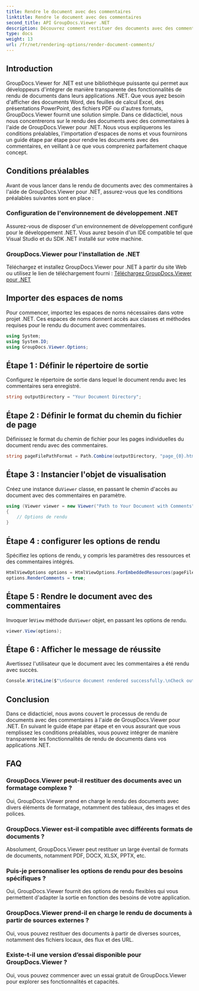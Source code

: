 ```yaml
---
title: Rendre le document avec des commentaires
linktitle: Rendre le document avec des commentaires
second_title: API GroupDocs.Viewer .NET
description: Découvrez comment restituer des documents avec des commentaires à l'aide de GroupDocs.Viewer pour .NET. Suivez notre guide étape par étape pour une intégration transparente.
type: docs
weight: 13
url: /fr/net/rendering-options/render-document-comments/
---
```

## Introduction
GroupDocs.Viewer for .NET est une bibliothèque puissante qui permet aux développeurs d'intégrer de manière transparente des fonctionnalités de rendu de documents dans leurs applications .NET. Que vous ayez besoin d'afficher des documents Word, des feuilles de calcul Excel, des présentations PowerPoint, des fichiers PDF ou d'autres formats, GroupDocs.Viewer fournit une solution simple.
Dans ce didacticiel, nous nous concentrerons sur le rendu des documents avec des commentaires à l'aide de GroupDocs.Viewer pour .NET. Nous vous expliquerons les conditions préalables, l'importation d'espaces de noms et vous fournirons un guide étape par étape pour rendre les documents avec des commentaires, en veillant à ce que vous compreniez parfaitement chaque concept.
## Conditions préalables
Avant de vous lancer dans le rendu de documents avec des commentaires à l'aide de GroupDocs.Viewer pour .NET, assurez-vous que les conditions préalables suivantes sont en place :
### Configuration de l'environnement de développement .NET
Assurez-vous de disposer d'un environnement de développement configuré pour le développement .NET. Vous aurez besoin d'un IDE compatible tel que Visual Studio et du SDK .NET installé sur votre machine.
### GroupDocs.Viewer pour l'installation de .NET
Téléchargez et installez GroupDocs.Viewer pour .NET à partir du site Web ou utilisez le lien de téléchargement fourni :
[Téléchargez GroupDocs.Viewer pour .NET](https://releases.groupdocs.com/viewer/net/)

## Importer des espaces de noms
Pour commencer, importez les espaces de noms nécessaires dans votre projet .NET. Ces espaces de noms donnent accès aux classes et méthodes requises pour le rendu du document avec commentaires.
```csharp
using System;
using System.IO;
using GroupDocs.Viewer.Options;
```

## Étape 1 : Définir le répertoire de sortie
Configurez le répertoire de sortie dans lequel le document rendu avec les commentaires sera enregistré.
```csharp
string outputDirectory = "Your Document Directory";
```
## Étape 2 : Définir le format du chemin du fichier de page
Définissez le format du chemin de fichier pour les pages individuelles du document rendu avec des commentaires.
```csharp
string pageFilePathFormat = Path.Combine(outputDirectory, "page_{0}.html");
```
## Étape 3 : Instancier l'objet de visualisation
 Créez une instance du`Viewer` classe, en passant le chemin d'accès au document avec des commentaires en paramètre.
```csharp
using (Viewer viewer = new Viewer("Path to Your Document with Comments"))
{
    // Options de rendu
}
```
## Étape 4 : configurer les options de rendu
Spécifiez les options de rendu, y compris les paramètres des ressources et des commentaires intégrés.
```csharp
HtmlViewOptions options = HtmlViewOptions.ForEmbeddedResources(pageFilePathFormat);
options.RenderComments = true;
```
## Étape 5 : Rendre le document avec des commentaires
 Invoquer le`View` méthode du`Viewer` objet, en passant les options de rendu.
```csharp
viewer.View(options);
```
## Étape 6 : Afficher le message de réussite
Avertissez l'utilisateur que le document avec les commentaires a été rendu avec succès.
```csharp
Console.WriteLine($"\nSource document rendered successfully.\nCheck output in {outputDirectory}.");
```

## Conclusion
Dans ce didacticiel, nous avons couvert le processus de rendu de documents avec des commentaires à l'aide de GroupDocs.Viewer pour .NET. En suivant le guide étape par étape et en vous assurant que vous remplissez les conditions préalables, vous pouvez intégrer de manière transparente les fonctionnalités de rendu de documents dans vos applications .NET.
## FAQ
### GroupDocs.Viewer peut-il restituer des documents avec un formatage complexe ?
Oui, GroupDocs.Viewer prend en charge le rendu des documents avec divers éléments de formatage, notamment des tableaux, des images et des polices.
### GroupDocs.Viewer est-il compatible avec différents formats de documents ?
Absolument, GroupDocs.Viewer peut restituer un large éventail de formats de documents, notamment PDF, DOCX, XLSX, PPTX, etc.
### Puis-je personnaliser les options de rendu pour des besoins spécifiques ?
Oui, GroupDocs.Viewer fournit des options de rendu flexibles qui vous permettent d'adapter la sortie en fonction des besoins de votre application.
### GroupDocs.Viewer prend-il en charge le rendu de documents à partir de sources externes ?
Oui, vous pouvez restituer des documents à partir de diverses sources, notamment des fichiers locaux, des flux et des URL.
### Existe-t-il une version d’essai disponible pour GroupDocs.Viewer ?
Oui, vous pouvez commencer avec un essai gratuit de GroupDocs.Viewer pour explorer ses fonctionnalités et capacités.